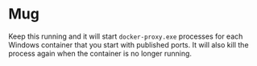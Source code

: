 # Mug

Keep this running and it will start `docker-proxy.exe` processes for each Windows container that you start with published ports. 
It will also kill the process again when the container is no longer running.